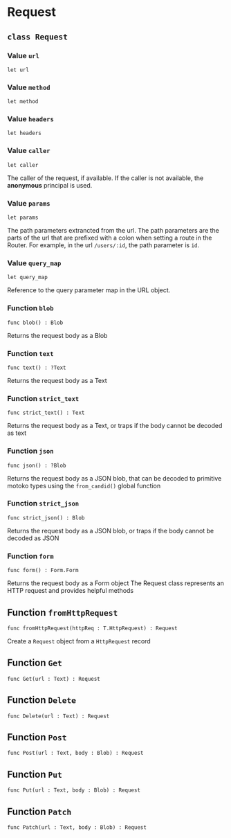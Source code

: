 # Request

## `class Request`


### Value `url`
``` motoko no-repl
let url
```



### Value `method`
``` motoko no-repl
let method
```



### Value `headers`
``` motoko no-repl
let headers
```



### Value `caller`
``` motoko no-repl
let caller
```

The caller of the request, if available. If the caller is not available, the **anonymous** principal is used.


### Value `params`
``` motoko no-repl
let params
```

The path parameters extrancted from the url.
The path parameters are the parts of the url that are prefixed with a colon when setting a route in the Router.
For example, in the url `/users/:id`, the path parameter is `id`.


### Value `query_map`
``` motoko no-repl
let query_map
```

Reference to the query parameter map in the URL object.


### Function `blob`
``` motoko no-repl
func blob() : Blob
```

Returns the request body as a Blob


### Function `text`
``` motoko no-repl
func text() : ?Text
```

Returns the request body as a Text


### Function `strict_text`
``` motoko no-repl
func strict_text() : Text
```

Returns the request body as a Text, or traps if the body cannot be decoded as text


### Function `json`
``` motoko no-repl
func json() : ?Blob
```

Returns the request body as a JSON blob, that can be decoded to primitive motoko types using the `from_candid()` global function


### Function `strict_json`
``` motoko no-repl
func strict_json() : Blob
```

Returns the request body as a JSON blob, or traps if the body cannot be decoded as JSON


### Function `form`
``` motoko no-repl
func form() : Form.Form
```

Returns the request body as a Form object
The Request class represents an HTTP request and provides helpful methods

## Function `fromHttpRequest`
``` motoko no-repl
func fromHttpRequest(httpReq : T.HttpRequest) : Request
```

Create a `Request` object from a `HttpRequest` record

## Function `Get`
``` motoko no-repl
func Get(url : Text) : Request
```


## Function `Delete`
``` motoko no-repl
func Delete(url : Text) : Request
```


## Function `Post`
``` motoko no-repl
func Post(url : Text, body : Blob) : Request
```


## Function `Put`
``` motoko no-repl
func Put(url : Text, body : Blob) : Request
```


## Function `Patch`
``` motoko no-repl
func Patch(url : Text, body : Blob) : Request
```

